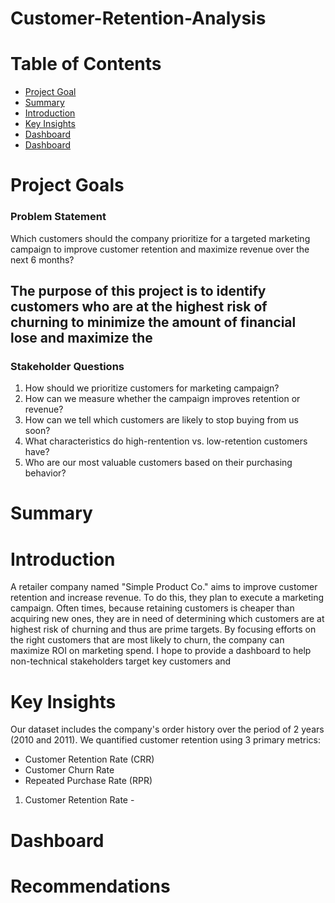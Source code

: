 # Customer-Retention-Analysis

# Table of Contents
- [Project Goal](#Project-Goals)
- [Summary](#Summary)
- [Introduction](#Introduction)
- [Key Insights](#Key-Insights)
- [Dashboard](#Dashboard)
- [Dashboard](#Recommendations)


# Project Goals
### Problem Statement
Which customers should the company prioritize for a targeted marketing campaign to improve customer retention and maximize revenue over the next 6 months?

## The purpose of this project is to identify customers who are at the highest risk of churning to minimize the amount of financial lose and maximize the 




### Stakeholder Questions
1. How should we prioritize customers for marketing campaign?
2. How can we measure whether the campaign improves retention or revenue?
3. How can we tell which customers are likely to stop buying from us soon?
4. What characteristics do high-rentention vs. low-retention customers have?
5. Who are our most valuable customers based on their purchasing behavior?

# Summary 

# Introduction
A retailer company named "Simple Product Co." aims to improve customer retention and increase revenue. To do this, they plan to execute a marketing campaign. Often times, because retaining customers is cheaper than acquiring new ones, they are in need of determining which customers are at highest risk of churning and thus are prime targets. By focusing efforts on the right customers that are most likely to churn, the company can maximize ROI on marketing spend. I hope to provide a dashboard to help non-technical stakeholders target key customers and 

# Key Insights
Our dataset includes the company's order history over the period of 2 years (2010 and 2011). We quantified customer retention using 3 primary metrics:
* Customer Retention Rate (CRR)
* Customer Churn Rate 
* Repeated Purchase Rate (RPR)

1. Customer Retention Rate - 


# Dashboard

# Recommendations









<!--Annotations
Table of Contents:
- [Section title](#section-title)


-->